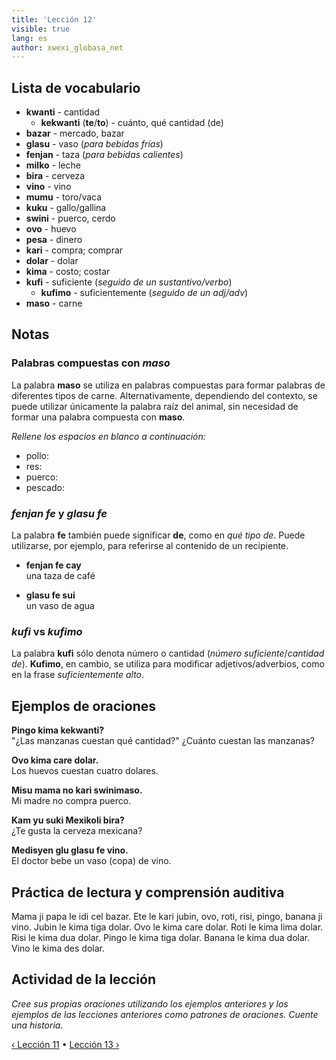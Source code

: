 ```yaml
---
title: 'Lección 12'
visible: true
lang: es
author: xwexi_globasa_net
---
```


## Lista de vocabulario

* **kwanti** - cantidad
  * **kekwanti** (**te**/**to**) - cuánto, qué cantidad (de)
* **bazar** - mercado, bazar
* **glasu** - vaso (_para bebidas frías_)
* **fenjan** - taza (_para bebidas calientes_)
* **milko** - leche
* **bira** - cerveza
* **vino** - vino
* **mumu** - toro/vaca
* **kuku** - gallo/gallina
* **swini** - puerco, cerdo
* **ovo** - huevo
* **pesa** - dinero
* **kari** - compra; comprar
* **dolar** - dolar
* **kima** - costo; costar
* **kufi** - suficiente (_seguido de un sustantivo/verbo_)
  * **kufimo** - suficientemente (_seguido de un adj/adv_)
* **maso** - carne

## Notas
### Palabras compuestas con _maso_

La palabra **maso** se utiliza en palabras compuestas para formar palabras de diferentes tipos de carne. Alternativamente, dependiendo del contexto, se puede utilizar únicamente la palabra raíz del animal, sin necesidad de formar una palabra compuesta con **maso**.

_Rellene los espacios en blanco a continuación:_
 
* pollo:
* res:
* puerco:
* pescado:

### _fenjan fe_ y _glasu fe_

La palabra **fe** también puede significar **de**, como en _qué tipo de_. Puede utilizarse, por ejemplo, para referirse al contenido de un recipiente.

* **fenjan fe cay**  
una taza de café

* **glasu fe sui**  
un vaso de agua

### _kufi_ vs _kufimo_

La palabra **kufi** sólo denota número o cantidad (_número suficiente_/_cantidad de_). **Kufimo**, en cambio, se utiliza para modificar adjetivos/adverbios, como en la frase _suficientemente alto_.

## Ejemplos de oraciones

**Pingo kima kekwanti?**  
"¿Las manzanas cuestan qué cantidad?"
¿Cuánto cuestan las manzanas?

**Ovo kima care dolar.**  
Los huevos cuestan cuatro dolares.

**Misu mama no kari swinimaso.**  
Mi madre no compra puerco.

**Kam yu suki Mexikoli bira?**  
¿Te gusta la cerveza mexicana?

**Medisyen glu glasu fe vino.**  
El doctor bebe un vaso (copa) de vino.

## Práctica de lectura y comprensión auditiva

Mama ji papa le idi cel bazar. Ete le kari jubin, ovo, roti, risi, pingo, banana ji vino. Jubin le kima tiga dolar. Ovo le kima care dolar. Roti le kima lima dolar. Risi le kima dua dolar. Pingo le kima tiga dolar. Banana le kima dua dolar. Vino le kima des dolar.   

## Actividad de la lección

_Cree sus propias oraciones utilizando los ejemplos anteriores y los ejemplos de las lecciones anteriores como patrones de oraciones. Cuente una historia._

[&#8249; Lección 11](./02.darsu.11.default.spa.md) &#8226;
[Lección 13 &#8250;](./02.darsu.13.default.spa.md)
